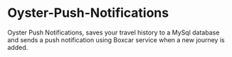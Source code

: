 Oyster-Push-Notifications
=========================

Oyster Push Notifications, saves your travel history to a MySql database and sends a push notification using Boxcar service when a new journey is added.